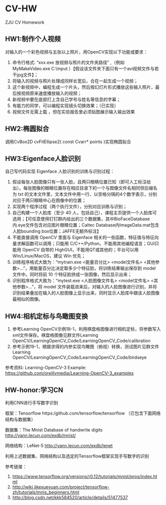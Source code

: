 # CV-HW
ZJU CV Homework

## HW1:制作个人视频
对输入的一个彩色视频与五张以上照片，用OpenCV实现以下功能或要求：
1. 命令行格式: “xxx.exe 放视频与照片的文件夹路径” ,（例如 MyMakeVideo.exe C:\input ）【假设该文件夹下面只有一个avi视频文件与若干jpg文件】；
2. 将输入的视频与照片处理成同样长宽后，合在一起生成一个视频；
3. 这个新视频中，编程生成一个片头，然后按幻灯片形式播放这些输入照片，最后按视频原来速度播放输入的视频；
4. 新视频中要在底部打上含自己学号与姓名等信息的字幕；
5. 有能力的同学，可以编程实现镜头切换效果；（已实现）
6. 视频文件无需上载 ，但在实验报告里必须贴图展示输入输出效果


## HW2:椭圆拟合
调用CvBox2D cvFitEllipse2( const Cvarr* points )实现椭圆拟合


## HW3:Eigenface人脸识别
自己写代码实现 Eigenface 人脸识别的训练与识别过程：
1. 假设每张人脸图像只有一张人脸，且两只眼睛位置已知（即可人工标注给出）。每张图像的眼睛位置存在相应目录下的一个与图像文件名相同但后缀名为 txt 的文本文件里，文本文件中用一行、以空格分隔的4个数字表示，分别对应于两只眼睛中心在图像中的位置；
2. 实现两个程序过程（两个执行文件），分别对应训练与识别；
3. 自己构建一个人脸库（至少 40 人，包括自己），课程主页提供一个人脸库可选用；【可任意使用钉钉群内给出的三个数据集，其中BioFaceDatabase内.eye文件包含对应图片眼睛位置；Caltec Database内ImageData.mat包含人脸bounding box位置；JAFFE无额外标注】
4. 不能直接调用 OpenCV 里面与 Eigenface 相关的一些函数，特征值与特征向量求解函数可以调用；只能用 C/C++/Python，不能用其他编程语言；GUI只能用 OpenCV 自带的 HighGUI，不能用QT或其他的；平台可以用 Win/Linux/MacOS，建议 Win 优先；
5. 训练程序格式大致为：“mytrain.exe <能量百分比> <model文件名> <其他参数>…”，用能量百分比决定取多少个特征脸，将训练结果输出保存到 model 文件中。同时将前 10 个特征脸拼成一张图像，然后显示出来；
6. 识别程序格式大致为：“mytest.exe <人脸图像文件名> <model文件名> <其他参数>…”，将 model 文件装载进来后，对输入的人脸图像进行识别，并将识别结果叠加在输入的人脸图像上显示出来，同时显示人脸库中跟该人脸图像最相似的图像。


## HW4:相机定标与鸟瞰图变换
1. 参考Learning OpenCV示例18-1，利用棋盘格图像进行相机定标，将参数写入xml文件保存。棋盘格图像见群文件Learning OpenCV/LearningOpenCV_Code/LearningOpenCV_Code/calibration
2. 参考示例19-1，根据求得的内参实现鸟瞰图（俯视）转换，测试图片见群文件Learning OpenCV/LearningOpenCV_Code/LearningOpenCV_Code/birdseye

参考资料:
Learning-OpenCV-3 Example: https://github.com/oreillymedia/Learning-OpenCV-3_examples


## HW-honor:学习CN
利用CNN进行手写数字识别

框架：Tensorflow https:/github.com/tensorflow/tensorflow （已包含下面网络结构与数据集）

数据集：The Mnist Database of handwrite digits http://yann.lecun.com/exdb/mnist/

网络结构：LeNet-5 http://yann.lecun.com/exdb/lenet

利用上述数据集、网络结构以及选定的Tensorflow框架实现手写数字的识别

参考链接：
1. https://www.tensorflow.org/versions/r0.12/tutorials/mnist/pros/index.html
2. http://wiki.jikexueyuan.com/project/tensorflow-zh/tutorials/mnis_beginners.html
3. http://blog.csdn.net/kkk584520/article/details/51477537
